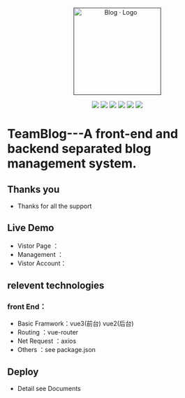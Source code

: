 <p align="center">
	<a href="" target="_blank">
		<img src="https://cdn.jsdelivr.net/gh/rawchen/JsDelivr/static/blog/favicon-gif.gif" alt="Blog · Logo" style="width: 200px; height: 200px">
	</a>
</p>
<p align="center">
	<img src="https://img.shields.io/badge/JDK-1.8+-orange">
	<img src="https://img.shields.io/badge/SpringBoot-2.2.7.RELEASE-brightgreen">
	<img src="https://img.shields.io/badge/MyBatis-3.5.5-red">
	<img src="https://img.shields.io/badge/Vue-2.6.11-brightgreen">
    <img src="https://img.shields.io/badge/Redis-3.2.100-brightgreen">
	<img src="https://hits.seeyoufarm.com/api/count/incr/badge.svg?url=https%3A%2F%2Fgithub.com%2Frawchen%2FBlog&count_bg=%2379C83D&title_bg=%23555555&icon=&icon_color=%23E7E7E7&title=hits&edge_flat=false">
</p>



# TeamBlog---A front-end and backend separated blog management system.

## Thanks you

- Thanks for all the support

## Live Demo

- Vistor Page   ：
- Management    ：
- Vistor Account：

## relevent technologies

### front End：
- Basic Framwork：vue3(前台) vue2(后台)
- Routing       ：vue-router
- Net Request   ：axios
- Others        ：see package.json


## Deploy

- Detail see Documents

